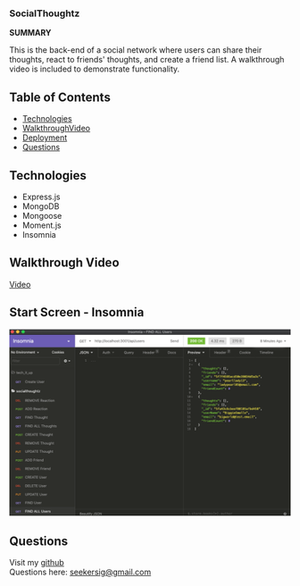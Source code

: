 ### SocialThoughtz

**SUMMARY**

This is the back-end of a social network where users can share their thoughts, react to friends' thoughts, and create a friend list. A walkthrough video is included to demonstrate functionality. 

## Table of Contents
* [Technologies](#technologies)
* [WalkthroughVideo](#walkthroughvideo)
* [Deployment](#deployment)
* [Questions](#questions)

## Technologies
* Express.js
* MongoDB
* Mongoose
* Moment.js
* Insomnia

## Walkthrough Video

[Video](https://drive.google.com/file/d/1ukBukD6ji1lwOBhWLuHJ1cqCGZps3MiX/view)

## Start Screen - Insomnia

<img src="./social_insomnia.png">

## Questions
Visit my [github](https://github.com/sidoniag)<br>
Questions here: <seekersig@gmail.com>